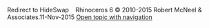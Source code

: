 ---
---

Redirect to HideSwap&#160;
&#160;
Rhinoceros 6 © 2010-2015 Robert McNeel &amp; Associates.11-Nov-2015
 [Open topic with navigation](hideswap.html) 

